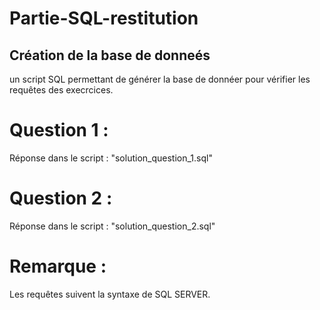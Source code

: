 # Partie-SQL-restitution
## Création de la base de donneés 
un script SQL permettant de générer la base de donnéer pour vérifier les requêtes des execrcices. 

 # Question 1 : 
 Réponse dans le script  : "solution_question_1.sql"
 
 # Question 2 : 
 Réponse dans le script : "solution_question_2.sql"
 
 # Remarque : 
 Les requêtes suivent la syntaxe de SQL SERVER. 
